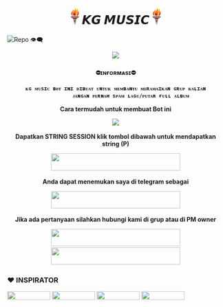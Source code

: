 <h1 align="center"><img src="./KG/kgg.gif" width="20px">    𝙆𝙂 𝙈𝙐𝙎𝙄𝘾    <img src="./KG/kgg.gif" width="20px"></h1>


![Repo 👁‍🗨](https://komarev.com/ghpvc/?username=kalolonte1&color=red&style=flat-square&label=DILIHAT+👁‍🗨)

<p align="center">
  <img src="https://telegra.ph/file/469201e866f29fb9c15b2.jpg">

<h4 align="center"> ⛔ɪɴғᴏʀᴍᴀsɪ⛔ </p>

```
ᴋɢ ᴍᴜsɪᴄ ʙᴏᴛ ɪɴɪ ᴅɪʙᴜᴀᴛ ᴜɴᴛᴜᴋ ᴍᴇᴍʙᴀɴᴛᴜ ᴍᴇʀᴀᴍᴀɪᴋᴀɴ ɢʀᴜᴘ ᴋᴀʟɪᴀɴ
          ᴊᴀɴɢᴀɴ ᴘᴇʀɴᴀʜ sᴘᴀᴍ ʟᴀɢᴜ/ᴘᴜᴛᴀʀ ғᴜʟʟ ᴀʟʙᴜᴍ
```


</p>
Cara termudah untuk membuat Bot ini
<p align="center"><a href="https://heroku.com/deploy?template=https://github.com/kalolonte1/KGMusic"><img src="https://img.shields.io/badge/DEPLOY KE-HEROKU-blue?style=plastic&logo=heroku&logoColor=yellow"width="300"heigh="100" /></a></p>

Dapatkan STRING SESSION klik tombol dibawah untuk mendapatkan string (P)

<p align="center"><a href="https://replit.com/@GoodBoysExe/string-session?lite=1&outputonly=1"><img src="https://img.shields.io/badge/DAPATKAN-STRING-blue?style=plastic&logo=replit&logoColor=yellow"width="300" height="40" /></a></p>

Anda dapat menemukan saya di telegram sebagai
<p align="center"><a href="https://t.me/KGSuperbot"><img src="https://img.shields.io/badge/ROBOT-𝙆𝙂 𝙈𝙐𝙎𝙄𝘾-blue?style=plastic&logo=telegram&logoColor=blue"width="300" height="40" /></a></p>

Jika ada pertanyaan silahkan hubungi kami di grup atau di PM owner
<p>
    <a href="https://t.me/knsgnwn" target="blank"><img src="https://img.shields.io/badge/OWNER-ᴋɢ ᴘʀᴏᴊᴇᴄᴛ-blue?style=plastic&logo=telegram"width="300" height="40"/></a>
    <a href="https://t.me/KGSupportgroup" target="blank"><img src="https://img.shields.io/badge/GROUP-ᴋɢsᴜᴘᴘᴏʀᴛ-blue?style=plastic&logo=telegram"width="300" height="40"/></a>
</p>

### ❤️ INSPIRATOR
<p>
    <a href="https://github.com/tofikdn" target="blank"><img src="https://img.shields.io/badge/TOFIK-black?style=plastic&logo=github"width="100" height="20"/></a>
    <a href="https://github.com/levina-lab" target="blank"><img src="https://img.shields.io/badge/LEVINA-black?style=plastic&logo=github"width="100" height="20"/></a>
    <a href="https://github.com/TeamDaisyX" target="blank"><img src="https://img.shields.io/badge/TEAMDAISYX-black?style=plastic&logo=github"width="100" height="20"/></a>
    <a href="https://github.com/kenkansaja" target="blank"><img src="https://img.shields.io/badge/KEN KAN-black?style=plastic&logo=github"width="100" height="20"/></a>
</p>
